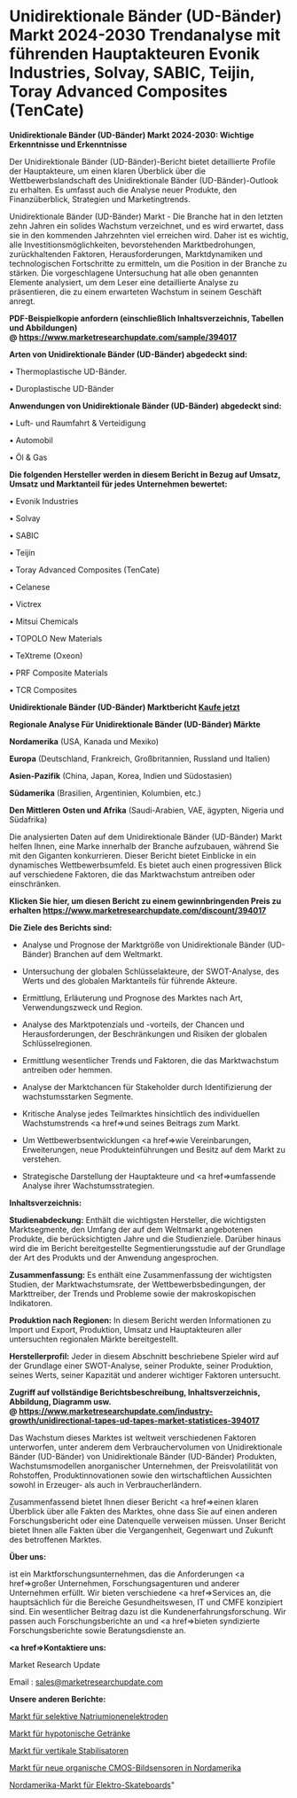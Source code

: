 # Unidirektionale Bänder (UD-Bänder) Markt 2024-2030 Trendanalyse mit führenden Hauptakteuren Evonik Industries, Solvay, SABIC, Teijin, Toray Advanced Composites (TenCate)

<strong>Unidirektionale Bänder (UD-Bänder) Markt 2024-2030: Wichtige Erkenntnisse und Erkenntnisse</strong>

Der Unidirektionale Bänder (UD-Bänder)-Bericht bietet detaillierte Profile der Hauptakteure, um einen klaren Überblick über die Wettbewerbslandschaft des Unidirektionale Bänder (UD-Bänder)-Outlook zu erhalten. Es umfasst auch die Analyse neuer Produkte, den Finanzüberblick, Strategien und Marketingtrends.

Unidirektionale Bänder (UD-Bänder) Markt - Die Branche hat in den letzten zehn Jahren ein solides Wachstum verzeichnet, und es wird erwartet, dass sie in den kommenden Jahrzehnten viel erreichen wird. Daher ist es wichtig, alle Investitionsmöglichkeiten, bevorstehenden Marktbedrohungen, zurückhaltenden Faktoren, Herausforderungen, Marktdynamiken und technologischen Fortschritte zu ermitteln, um die Position in der Branche zu stärken. Die vorgeschlagene Untersuchung hat alle oben genannten Elemente analysiert, um dem Leser eine detaillierte Analyse zu präsentieren, die zu einem erwarteten Wachstum in seinem Geschäft anregt.

<strong><b>PDF-Beispielkopie anfordern (einschließlich Inhaltsverzeichnis, Tabellen und Abbildungen) @ </b></strong><strong><a href=https://www.marketresearchupdate.com/sample/394017><strong>https://www.marketresearchupdate.com/sample/394017</u></a></strong></strong>

<strong>Arten von Unidirektionale Bänder (UD-Bänder) abgedeckt sind:</strong>

• Thermoplastische UD-Bänder.

• Duroplastische UD-Bänder

<strong>Anwendungen von Unidirektionale Bänder (UD-Bänder) abgedeckt sind:</strong>

• Luft- und Raumfahrt & Verteidigung

• Automobil

• Öl & Gas

<strong>Die folgenden Hersteller werden in diesem Bericht in Bezug auf Umsatz, Umsatz und Marktanteil für jedes Unternehmen bewertet:</strong>

• Evonik Industries

• Solvay

• SABIC

• Teijin

• Toray Advanced Composites (TenCate)

• Celanese

• Victrex

• Mitsui Chemicals

• TOPOLO New Materials

• TeXtreme (Oxeon)

• PRF Composite Materials

• TCR Composites

<strong>Unidirektionale Bänder (UD-Bänder) Marktbericht <a href=https://www.marketresearchupdate.com/buynow/394017>Kaufe jetzt</a></strong>

<strong>Regionale Analyse Für Unidirektionale Bänder (UD-Bänder) Märkte</strong>

<strong>Nordamerika</strong> (USA, Kanada und Mexiko)

<strong>Europa</strong> (Deutschland, Frankreich, Großbritannien, Russland und Italien)

<strong>Asien-Pazifik</strong> (China, Japan, Korea, Indien und Südostasien)

<strong>Südamerika</strong> (Brasilien, Argentinien, Kolumbien, etc.)

<strong>Den Mittleren</strong> <strong>Osten und Afrika</strong> (Saudi-Arabien, VAE, ägypten, Nigeria und Südafrika)

Die analysierten Daten auf dem Unidirektionale Bänder (UD-Bänder) Markt helfen Ihnen, eine Marke innerhalb der Branche aufzubauen, während Sie mit den Giganten konkurrieren. Dieser Bericht bietet Einblicke in ein dynamisches Wettbewerbsumfeld. Es bietet auch einen progressiven Blick auf verschiedene Faktoren, die das Marktwachstum antreiben oder einschränken.

<strong>Klicken Sie hier, um diesen Bericht zu einem gewinnbringenden Preis zu erhalten
</strong><strong><a href=https://www.marketresearchupdate.com/discount/394017>https://www.marketresearchupdate.com/discount/394017</b></u></strong></a>

<strong>Die Ziele des Berichts sind:</strong>

- Analyse und Prognose der Marktgröße von Unidirektionale Bänder (UD-Bänder) Branchen auf dem Weltmarkt.

- Untersuchung der globalen Schlüsselakteure, der SWOT-Analyse, des Werts und des globalen Marktanteils für führende Akteure.

- Ermittlung, Erläuterung und Prognose des Marktes nach Art, Verwendungszweck und Region.

- Analyse des Marktpotenzials und -vorteils, der Chancen und Herausforderungen, der Beschränkungen und Risiken der globalen Schlüsselregionen.

- Ermittlung wesentlicher Trends und Faktoren, die das Marktwachstum antreiben oder hemmen.

- Analyse der Marktchancen für Stakeholder durch Identifizierung der wachstumsstarken Segmente.

- Kritische Analyse jedes Teilmarktes hinsichtlich des individuellen Wachstumstrends <a href=>und</a> seines Beitrags zum Markt.

- Um Wettbewerbsentwicklungen <a href=>wie</a> Vereinbarungen, Erweiterungen, neue Produkteinführungen und Besitz auf dem Markt zu verstehen.

- Strategische Darstellung der Hauptakteure und <a href=>umfas</a>sende Analyse ihrer Wachstumsstrategien.

<strong>Inhaltsverzeichnis:</strong>

<strong>Studienabdeckung:</strong> Enthält die wichtigsten Hersteller, die wichtigsten Marktsegmente, den Umfang der auf dem Weltmarkt angebotenen Produkte, die berücksichtigten Jahre und die Studienziele. Darüber hinaus wird die im Bericht bereitgestellte Segmentierungsstudie auf der Grundlage der Art des Produkts und der Anwendung angesprochen.

<strong>Zusammenfassung:</strong> Es enthält eine Zusammenfassung der wichtigsten Studien, der Marktwachstumsrate, der Wettbewerbsbedingungen, der Markttreiber, der Trends und Probleme sowie der makroskopischen Indikatoren.

<strong>Produktion nach Regionen:</strong> In diesem Bericht werden Informationen zu Import und Export, Produktion, Umsatz und Hauptakteuren aller untersuchten regionalen Märkte bereitgestellt.

<strong>Herstellerprofil:</strong> Jeder in diesem Abschnitt beschriebene Spieler wird auf der Grundlage einer SWOT-Analyse, seiner Produkte, seiner Produktion, seines Werts, seiner Kapazität und anderer wichtiger Faktoren untersucht.

<strong><b>Zugriff auf vollständige Berichtsbeschreibung, Inhaltsverzeichnis, Abbildung, Diagramm usw. @ </b></strong><strong><a href=https://www.marketresearchupdate.com/industry-growth/unidirectional-tapes-ud-tapes-market-statistices-394017>https://www.marketresearchupdate.com/industry-growth/unidirectional-tapes-ud-tapes-market-statistices-394017</a></strong>

Das Wachstum dieses Marktes ist weltweit verschiedenen Faktoren unterworfen, unter anderem dem Verbrauchervolumen von Unidirektionale Bänder (UD-Bänder) von Unidirektionale Bänder (UD-Bänder) Produkten, Wachstumsmodellen anorganischer Unternehmen, der Preisvolatilität von Rohstoffen, Produktinnovationen sowie den wirtschaftlichen Aussichten sowohl in Erzeuger- als auch in Verbraucherländern.

Zusammenfassend bietet Ihnen dieser Bericht <a href=>einen</a> klaren Überblick über alle Fakten des Marktes, ohne dass Sie auf einen anderen Forschungsbericht oder eine Datenquelle verweisen müssen. Unser Bericht bietet Ihnen alle Fakten über die Vergangenheit, Gegenwart und Zukunft des betroffenen Marktes.

<strong>Über uns:</strong>

 ist ein Marktforschungsunternehmen, das die Anforderungen <a href=>großer</a> Unternehmen, Forschungsagenturen und anderer Unternehmen erfüllt. Wir bieten verschiedene <a href=>Services</a> an, die hauptsächlich für die Bereiche Gesundheitswesen, IT und CMFE konzipiert sind. Ein wesentlicher Beitrag dazu ist die Kundenerfahrungsforschung. Wir passen auch Forschungsberichte an und <a href=>bieten</a> syndizierte Forschungsberichte sowie Beratungsdienste an.

<strong><a href=>Kontaktiere uns:</a></strong>

Market Research Update

Email : sales@marketresearchupdate.com

<strong>Unsere anderen Berichte:</strong>

<a href=https://www.linkedin.com/pulse/sodium-ion-selective-electrodes-market-expects>Markt für selektive Natriumionenelektroden</a>

<a href=https://www.linkedin.com/pulse/hypotonic-drinks-market-size-trends-consumption>Markt für hypotonische Getränke</a>

<a href=https://www.linkedin.com/pulse/vertical-stabilizers-market-outlooks-2023-size>Markt für vertikale Stabilisatoren</a>

<a href=https://www.linkedin.com/pulse/north-america-new-organic-cmos-image-sensor-market-current>Markt für neue organische CMOS-Bildsensoren in Nordamerika</a>

<a href=https://www.linkedin.com/pulse/north-america-electric-skateboard-market-witness-huge>Nordamerika-Markt für Elektro-Skateboards</a>"
